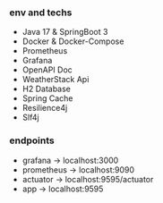 ### env and techs
- Java 17 & SpringBoot 3
- Docker & Docker-Compose
- Prometheus
- Grafana
- OpenAPI Doc
- WeatherStack Api
- H2 Database
- Spring Cache
- Resilience4j
- Slf4j

### endpoints
- grafana -> localhost:3000
- prometheus -> localhost:9090
- actuator -> localhost:9595/actuator
- app -> localhost:9595